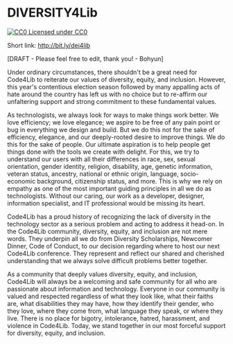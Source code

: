 DIVERSITY4Lib
=================

[![CC0](http://i.creativecommons.org/p/zero/1.0/80x15.png) Licensed under CC0](http://creativecommons.org/publicdomain/zero/1.0/)

Short link: <http://bit.ly/dei4lib>

[DRAFT - Please feel free to edit, thank you! - Bohyun]


Under ordinary circumstances, there shouldn't be a great need for Code4Lib to reiterate our values of diversity, equity, and inclusion. However, this year's contentious election season followed by many appalling acts of hate around the country has left us with no choice but to re-affirm our unfaltering support and strong commitment to these fundamental values. 

As technologists, we always look for ways to make things work better. We love efficiency; we love elegance; we aspire to be free of any pain point or bug in everything we design and build. But we do this not for the sake of efficiency, elegance, and our deeply-rooted desire to improve things. We do this for the sake of people. Our ultimate aspiration is to help people get things done with the tools we create with delight. For this, we try to understand our users with all their differences in race, sex, sexual orientation, gender identity, religion, disability, age, genetic information, veteran status, ancestry, national or ethnic origin, language, socio-economic background, citizenship status, and more. This is why we rely on empathy as one of the most important guiding principles in all we do as technologists. Without our caring, our work as a developer, designer, information specialist, and IT professional would be missing its heart. 

Code4Lib has a proud history of recognizing the lack of diversity in the technology sector as a serious problem and acting to address it head-on. In the Code4Lib community, diversity, equity, and inclusion are not mere words. They underpin all we do from Diversity Scholarships, Newcomer Dinner, Code of Conduct, to our decision regarding where to host our next Code4Lib conference. They represent and reflect our shared and cherished understanding that we always solve difficult problems better together. 

As a community that deeply values diversity, equity, and inclusion, Code4Lib will always be a welcoming and safe community for all who are passionate about information and technology. Everyone in our community is valued and respected regardless of what they look like, what their faiths are, what disabilities they may have, how they identify their gender, who they love, where they come from, what language they speak, or where they live. There is no place for bigotry, intolerance, hatred, harassment, and violence in Code4Lib. Today, we stand together in our most forceful support for diversity, equity, and inclusion. 





